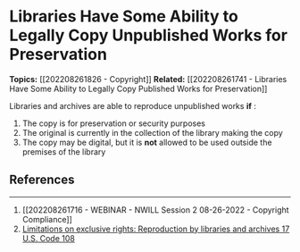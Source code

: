 # Libraries Have Some Ability to Legally Copy Unpublished Works for Preservation

**Topics:** [[202208261826 - Copyright]]
**Related:** [[202208261741 - Libraries Have Some Ability to Legally Copy Published Works for Preservation]]


Libraries and archives are able to reproduce unpublished works **if** : 

1. The copy is for preservation or security purposes
2. The original is currently in the collection of the library making the copy
3. The copy may be digital, but it is **not** allowed to be used outside the premises of the library 

## References
--- 
1. [[202208261716 - WEBINAR - NWILL Session 2 08-26-2022 - Copyright Compliance]]
2. [Limitations on exclusive rights: Reproduction by libraries and archives 17 U.S. Code 108](https://www.law.cornell.edu/uscode/text/17/108)
